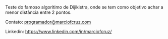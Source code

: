 Teste do famoso algoritimo de Dijikistra, onde se tem como objetivo achar a menor distância entre 2 pontos.

Contato: programador@marciofcruz.com

Linkedin: https://www.linkedin.com/in/marciofcruz/